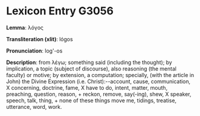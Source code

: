 # Lexicon Entry G3056

**Lemma**: λόγος

**Transliteration (xlit)**: lógos

**Pronunciation**: log'-os

**Description**:
from λέγω; something said (including the thought); by implication, a topic (subject of discourse), also reasoning (the mental faculty) or motive; by extension, a computation; specially, (with the article in John) the Divine Expression (i.e. Christ):--account, cause, communication, X concerning, doctrine, fame, X have to do, intent, matter, mouth, preaching, question, reason, + reckon, remove, say(-ing), shew, X speaker, speech, talk, thing, + none of these things move me, tidings, treatise, utterance, word, work.
